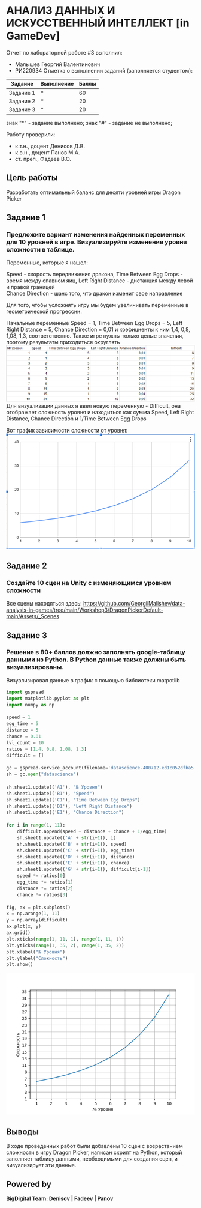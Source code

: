 # АНАЛИЗ ДАННЫХ И ИСКУССТВЕННЫЙ ИНТЕЛЛЕКТ [in GameDev]
Отчет по лабораторной работе #3 выполнил:
- Малышев Георгий Валентинович
- РИ220934
Отметка о выполнении заданий (заполняется студентом):

| Задание | Выполнение | Баллы |
| ------ | ------ | ------ |
| Задание 1 | * | 60 |
| Задание 2 | * | 20 |
| Задание 3 | * | 20 |

знак "*" - задание выполнено; знак "#" - задание не выполнено;

Работу проверили:
- к.т.н., доцент Денисов Д.В.
- к.э.н., доцент Панов М.А.
- ст. преп., Фадеев В.О.



## Цель работы
Разработать оптимальный баланс для десяти уровней игры Dragon Picker

## Задание 1
### Предложите вариант изменения найденных переменных для 10 уровней в игре. Визуализируйте изменение уровня сложности в таблице.

Переменные, которые я нашел:

Speed - скорость передвижения дракона, 
Time Between Egg Drops - время между спавном яиц, 
Left Right Distance - дистанция между левой и правой границей  
Chance Direction - шанс того, что дракон изменит свое направление

Для того, чтобы усложнять игру мы будем увеличивать переменные в геометрической прогрессии.

Начальные переменные Speed = 1, Time Between Egg Drops = 5, Left Right Distance = 5, Chance Direction = 0,01 и коэфициенты к ним 1,4, 0,8, 1,08, 1,3, соответственно. Также игре нужны только целые значения, поэтому результаты приходиться округлять
![Alt text](image-2.png)
Для визуализации данных я ввел новую переменную - Difficult, она отображает сложность уровня и находиться как сумма Speed, Left Right Distance, Chance Direction и 1/Time Between Egg Drops

Вот график зависимости сложности от уровня:
![Alt text](image-3.png)


## Задание 2
### Создайте 10 сцен на Unity с изменяющимся уровнем сложности
Все сцены находяться здесь: https://github.com/GeorgiiMalishev/data-analysis-in-games/tree/main/Workshop3/DragonPickerDefault-main/Assets/_Scenes

## Задание 3
### Решение в 80+ баллов должно заполнять google-таблицу данными из Python. В Python данные также должны быть визуализированы.
Визуализировал данные в график с помощью библиотеки matpotlib
```py
import gspread
import matplotlib.pyplot as plt
import numpy as np

speed = 1
egg_time = 5
distance = 5
chance = 0.01
lvl_count = 10
ratios = [1.4, 0.8, 1.08, 1.3]
difficult = []

gc = gspread.service_account(filename='datascience-400712-ed1c052dfba5.json')
sh = gc.open("datascience")

sh.sheet1.update(('A1'), "№ Уровня")
sh.sheet1.update(('B1'), "Speed")
sh.sheet1.update(('C1'), "Time Between Egg Drops")
sh.sheet1.update(('D1'), "Left Right Distance")
sh.sheet1.update(('E1'), "Chance Direction")

for i in range(1, 11):
    difficult.append(speed + distance + chance + 1/egg_time)
    sh.sheet1.update(('A' + str(i+1)), i)
    sh.sheet1.update(('B' + str(i+1)), speed)
    sh.sheet1.update(('C' + str(i+1)), egg_time)
    sh.sheet1.update(('D' + str(i+1)), distance)
    sh.sheet1.update(('E' + str(i+1)), chance)
    sh.sheet1.update(('G' + str(i+1)), difficult[i-1])
    speed *= ratios[0]
    egg_time *= ratios[1]
    distance *= ratios[2]
    chance *= ratios[3]
    
fig, ax = plt.subplots()
x = np.arange(1, 11)
y = np.array(difficult)
ax.plot(x, y)
ax.grid()
plt.xticks(range(1, 11, 1), range(1, 11, 1))
plt.yticks(range(1, 35, 2), range(1, 35, 2))
plt.xlabel("№ Уровня")
plt.ylabel("Сложность")
plt.show()
```
![Alt text](myplot-1.png)

## Выводы

В ходе проведенных работ были добавлены 10 сцен с возрастанием сложности в игру Dragon Picker, написан скрипт на Python, который заполняет таблицу данными, необходимыми для создания сцен, и визуализирует эти данные. 



## Powered by

**BigDigital Team: Denisov | Fadeev | Panov**
